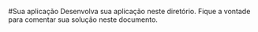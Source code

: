#Sua aplicação
Desenvolva sua aplicação neste diretório. Fique a vontade para comentar sua solução neste documento.